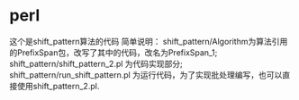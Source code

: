 # perl
这个是shift_pattern算法的代码
简单说明：
shift_pattern/Algorithm为算法引用的PrefixSpan包，改写了其中的代码，改名为PrefixSpan_1;
shift_pattern/shift_pattern_2.pl 为代码实现部分;
shift_pattern/run_shift_pattern.pl 为运行代码，为了实现批处理编写，也可以直接使用shift_pattern_2.pl.
